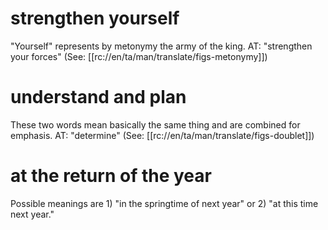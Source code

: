 # strengthen yourself

"Yourself" represents by metonymy the army of the king. AT: "strengthen your forces" (See: [[rc://en/ta/man/translate/figs-metonymy]])

# understand and plan

These two words mean basically the same thing and are combined for emphasis. AT: "determine" (See: [[rc://en/ta/man/translate/figs-doublet]])

# at the return of the year

Possible meanings are 1) "in the springtime of next year" or 2) "at this time next year."

